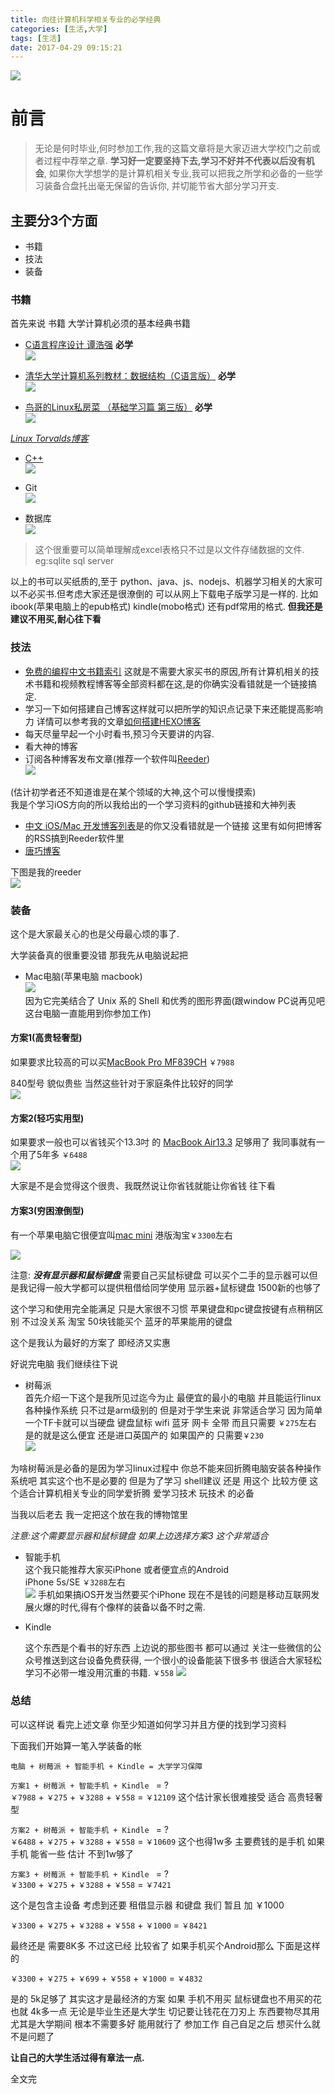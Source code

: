 ```yaml
---
title: 向往计算机科学相关专业的必学经典
categories: [生活,大学]
tags: [生活]
date: 2017-04-29 09:15:21
---
```



![](/assets/images/20170429CmputerScienceAndTechnologyClassic/album.jpg)

# 前言
> 无论是何时毕业,何时参加工作,我的这篇文章将是大家迈进大学校门之前或者过程中荐举之章. __学习好一定要坚持下去,学习不好并不代表以后没有机会__, 如果你大学想学的是计算机相关专业,我可以把我之所学和必备的一些学习装备合盘托出毫无保留的告诉你, 并切能节省大部分学习开支.

## 主要分3个方面

* 书籍
* 技法
* 装备


### 书籍
首先来说 书籍 大学计算机必须的基本经典书籍

* [C语言程序设计 谭浩强](http://baike.baidu.com/link?url=rVNBy5FqKGq6YBb22T6Sj0IrRCeFj_SKf9QLjV7avP1cXIelBdhMza-y9Xu4fBHk0ynNI-RiFxbGySk68agqb1zrrQ2xPBZO9-WiqQe3AJy8IHEtHGBWGnxcwJlf77xiVaN3VdvdSn9_OaHodVRmuSl8MbPLBh5e0JzEhE0ikuNIGivWRklNzsL2WTD6WOJT) __必学__  
![](/assets/images/20170429CmputerScienceAndTechnologyClassic/CLanguage.jpg)

* [清华大学计算机系列教材：数据结构（C语言版）](https://item.jd.com/11076338.html) __必学__  
![](/assets/images/20170429CmputerScienceAndTechnologyClassic/DataStructure.jpg)

* [鸟哥的Linux私房菜 （基础学习篇 第三版）](https://item.jd.com/10064429.html) __必学__  
![](/assets/images/20170429CmputerScienceAndTechnologyClassic/linux.jpg) 

*[Linux Torvalds博客](https://github.com/torvalds)*

* [C++](https://item.jd.com/11017238.html)  
![](/assets/images/20170429CmputerScienceAndTechnologyClassic/Cplusplus.jpg)

* Git   
![](/assets/images/20170429CmputerScienceAndTechnologyClassic/git.jpg)

* 数据库  
![](/assets/images/20170429CmputerScienceAndTechnologyClassic/sqlite.jpg)  

> 这个很重要可以简单理解成excel表格只不过是以文件存储数据的文件. eg:sqlite sql server

以上的书可以买纸质的,至于 python、java、js、nodejs、机器学习相关的大家可以不必买书.但考虑大家还是很潦倒的 可以从网上下载电子版学习是一样的. 比如ibook(苹果电脑上的epub格式) kindle(mobo格式) 还有pdf常用的格式. __但我还是建议不用买,耐心往下看__ 

### 技法

* [免费的编程中文书籍索引](https://github.com/sunyazhou13/free-programming-books-zh_CN) 这就是不需要大家买书的原因,所有计算机相关的技术书籍和视频教程博客等全部资料都在这,是的你确实没看错就是一个链接搞定.
* 学习一下如何搭建自己博客这样就可以把所学的知识点记录下来还能提高影响力
详情可以参考我的文章[如何搭建HEXO博客](http://localhost:4000/2017/02/10/build-hexo-blog-Tutorial/)
* 每天尽量早起一个小时看书,预习今天要讲的内容.
* 看大神的博客
* 订阅各种博客发布文章(推荐一个软件叫[Reeder](http://www.0daydown.com/12/436535.html))   
![](/assets/images/20170429CmputerScienceAndTechnologyClassic/Reeder.png)

(估计初学者还不知道谁是在某个领域的大神,这个可以慢慢摸索)  
我是个学习iOS方向的所以我给出的一个学习资料的github链接和大神列表  

* [中文 iOS/Mac 开发博客列表](https://github.com/tangqiaoboy/iOSBlogCN)是的你又没看错就是一个链接 这里有如何把博客的RSS搞到Reeder软件里  
* [唐巧博客](http://blog.devtang.com/2014/07/27/ios-levelup-tips/)

下图是我的reeder  
![](/assets/images/20170429CmputerScienceAndTechnologyClassic/ReederDetail.png)

 
### 装备

这个是大家最关心的也是父母最心烦的事了.

大学装备真的很重要没错 那我先从电脑说起把

* Mac电脑(苹果电脑 macbook)  
![](/assets/images/20170429CmputerScienceAndTechnologyClassic/macbook.jpeg)  
因为它完美结合了 Unix 系的 Shell 和优秀的图形界面(跟window PC说再见吧 这台电脑一直能用到你参加工作)

#### __方案1(高贵轻奢型)__  
如果要求比较高的可以买[MacBook Pro MF839CH](https://detail.tmall.com/item.htm?spm=a220m.1000858.1000725.9.7HDqEB&id=44131265268&skuId=79231665633&areaId=110100&standard=1&user_id=1669409267&cat_id=2&is_b=1&rn=892765ac3efe1f5cd3df8f0d2eb48f87) `￥7988`

840型号 貌似贵些 当然这些针对于家庭条件比较好的同学  
![](/assets/images/20170429CmputerScienceAndTechnologyClassic/macbookPRO.jpg)  

#### __方案2(轻巧实用型)__

如果要求一般也可以省钱买个13.3吋 的
[MacBook Air13.3](https://detail.tmall.com/item.htm?spm=a220m.1000858.1000725.1.7HDqEB&id=530945296812&skuId=3163301283248&areaId=110100&standard=1&user_id=2616970884&cat_id=2&is_b=1&rn=892765ac3efe1f5cd3df8f0d2eb48f87) 足够用了 我同事就有一个用了5年多 `￥6488`  
![](/assets/images/20170429CmputerScienceAndTechnologyClassic/macbookair.jpg)

大家是不是会觉得这个很贵、我既然说让你省钱就能让你省钱  往下看

#### __方案3(穷困潦倒型)__

有一个苹果电脑它很便宜叫[mac mini](https://www.apple.com/cn/mac-mini/) 港版淘宝`￥3300`左右 

![](/assets/images/20170429CmputerScienceAndTechnologyClassic/macmini.png)

注意: __*没有显示器和鼠标键盘*__  需要自己买鼠标键盘 可以买个二手的显示器可以但是我记得一般大学都可以提供租借给同学使用 显示器+鼠标键盘 1500新的也够了

这个学习和使用完全能满足 只是大家很不习惯 苹果键盘和pc键盘按键有点稍稍区别
不过没关系 淘宝 50块钱能买个 蓝牙的苹果能用的键盘

这个是我认为最好的方案了 即经济又实惠 

好说完电脑 我们继续往下说

* 树莓派  
  首先介绍一下这个是我所见过迄今为止 最便宜的最小的电脑 并且能运行linux各种操作系统 只不过是arm级别的 但是对于学生来说 非常适合学习 因为简单一个TF卡就可以当硬盘 键盘鼠标 wifi 蓝牙 网卡 全带 而且只需要 `￥275`左右
是的就是这么便宜 还是进口英国产的 如果国产的 只需要`￥230`  
![](/assets/images/20170429CmputerScienceAndTechnologyClassic/raspberry.jpg)

为啥树莓派是必备的是因为学习linux过程中 你总不能来回折腾电脑安装各种操作系统吧  其实这个也不是必要的 但是为了学习 shell建议 还是 用这个 比较方便
这个适合计算机相关专业的同学爱折腾 爱学习技术 玩技术 的必备

当我以后老去 我一定把这个放在我的博物馆里

*注意:这个需要显示器和鼠标键盘 如果上边选择方案3 这个非常适合*

* 智能手机  
  这个我只能推荐大家买iPhone 或者便宜点的Android  
  iPhone 5s/SE `￥3288`左右  
  ![](/assets/images/20170429CmputerScienceAndTechnologyClassic/iPhone.jpg)
  手机如果搞iOS开发当然要买个iPhone 现在不是钱的问题是移动互联网发展火爆的时代,得有个像样的装备以备不时之需.
  
* Kindle
 	
  这个东西是个看书的好东西 上边说的那些图书 都可以通过 关注一些微信的公众号推送到这台设备免费获得, 一个很小的设备能装下很多书 很适合大家轻松学习不必带一堆没用沉重的书籍.  `￥558`
  ![](/assets/images/20170429CmputerScienceAndTechnologyClassic/kindle.jpg)
  
  
  

### 总结

可以这样说 看完上述文章 你至少知道如何学习并且方便的找到学习资料

下面我们开始算一笔入学装备的帐  

`电脑 + 树莓派 + 智能手机 + Kindle = 大学学习保障`  

`方案1 + 树莓派 + 智能手机 + Kindle `	= ?  
`￥7988` + `￥275` + `￥3288` +  `￥558` = `￥12109` 这个估计家长很难接受 适合 高贵轻奢型

`方案2 + 树莓派 + 智能手机 + Kindle `	= ?    
`￥6488` + `￥275` + `￥3288` +  `￥558` = `￥10609` 这个也得1w多 主要费钱的是手机 如果手机 能省一些 估计 不到1w够了

`方案3 + 树莓派 + 智能手机 + Kindle `	= ?    
`￥3300` + `￥275` + `￥3288` +  `￥558` = `￥7421` 

这个是包含主设备 考虑到还要 租借显示器 和键盘 我们 暂且 加 ￥1000

`￥3300` + `￥275` + `￥3288` +  `￥558` + `￥1000` = `￥8421`

最终还是 需要8K多 不过这已经 比较省了 如果手机买个Android那么 下面是这样的

`￥3300` + `￥275` + `￥699` +  `￥558` + `￥1000` = `￥4832`

是的 5k足够了 其实这才是最经济的方案 如果 手机不用买 鼠标键盘也不用买的花 也就 4k多一点 无论是毕业生还是大学生 切记要让钱花在刀刃上 东西要物尽其用 尤其是大学期间 根本不需要多好 能用就行了 参加工作 自己自足之后 想买什么就不是问题了 


**让自己的大学生活过得有章法一点.**

全文完
